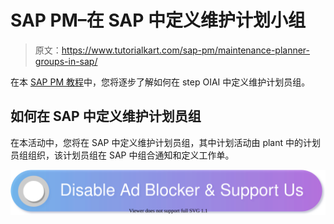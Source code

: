 # SAP PM–在 SAP 中定义维护计划小组

> 原文：<https://www.tutorialkart.com/sap-pm/maintenance-planner-groups-in-sap/>

在本 [SAP PM 教程](https://www.tutorialkart.com/sap-pm/sap-pm-tutorial/)中，您将逐步了解如何在 step OIAI 中定义维护计划员组。

## 如何在 SAP 中定义维护计划员组

在本活动中，您将在 SAP 中定义维护计划员组，其中计划活动由 plant 中的计划员组组织，该计划员组在 SAP 中组合通知和定义工作单。

[![](img/925da31b32d6bc3827932f6c8afb11bb.png)](https://www.tutorialkart.com/)